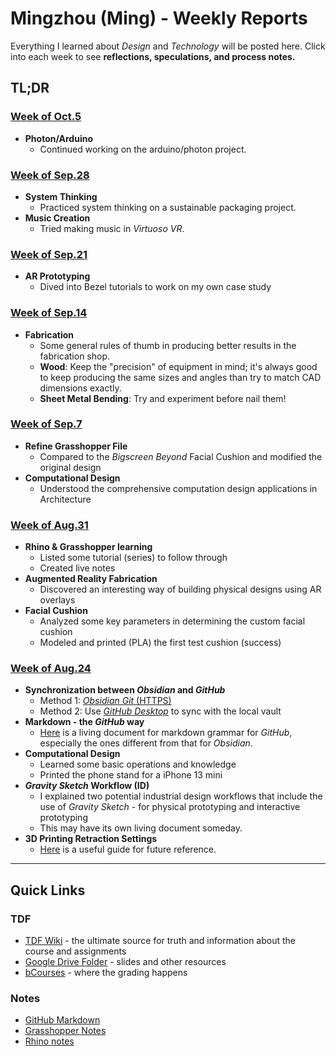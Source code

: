 # Mingzhou (Ming) - Weekly Reports
Everything I learned about *Design* and *Technology* will be posted here. Click into each week to see **reflections, speculations, and process notes.** 

## TL;DR
### [Week of Oct.5](weekly-reports/2023_10_05_ProgressReport.md)
- **Photon/Arduino**
	- Continued working on the arduino/photon project. 

### [Week of Sep.28](weekly-reports/2023_09_28_ProgressReport.md)
- **System Thinking**
	- Practiced system thinking on a sustainable packaging project. 
- **Music Creation**
	- Tried making music in *Virtuoso VR*. 

### [Week of Sep.21](weekly-reports/2023_09_21_ProgressReport.md)
- **AR Prototyping**
	- Dived into Bezel tutorials to work on my own case study
### [Week of Sep.14](weekly-reports/2023_09_14_ProgressReport.md)
- **Fabrication**
	- Some general rules of thumb in producing better results in the fabrication shop. 
	- **Wood**: Keep the "precision" of equipment in mind; it's always good to keep producing the same sizes and angles than try to match CAD dimensions exactly. 
	- **Sheet Metal Bending**: Try and experiment before nail them! 

### [Week of Sep.7](weekly-reports/2023_09_07_ProgressReport.md)
- **Refine Grasshopper File**
	- Compared to the *Bigscreen Beyond* Facial Cushion and modified the original design
- **Computational Design**
	- Understood the comprehensive computation design applications in Architecture 

### [Week of Aug.31](weekly-reports/2023_08_31_ProgressReport.md)
- **Rhino & Grasshopper learning**
	- Listed some tutorial (series) to follow through
	- Created live notes
- **Augmented Reality Fabrication**
	- Discovered an interesting way of building physical designs using AR overlays
- **Facial Cushion**
	- Analyzed some key parameters in determining the custom facial cushion 
	- Modeled and printed (PLA) the first test cushion (success) 

### [Week of Aug.24](weekly-reports/2023_08_24_ProgressReport.md)
- **Synchronization between *Obsidian* and *GitHub***
	- Method 1: [*Obsidian Git* (HTTPS)](https://linked-blog-starter.vercel.app/connect-obsidian-vault-with-github)
	- Method 2: Use [*GitHub Desktop*](https://desktop.github.com) to sync with the local vault
- **Markdown - the *GitHub* way**
	- [Here](resources/_GitHub_Favored_Markdown.md) is a living document for markdown grammar for *GitHub*, especially the ones different from that for *Obsidian*. 
- **Computational Design**
	- Learned some basic operations and knowledge
	- Printed the phone stand for a iPhone 13 mini
- ***Gravity Sketch* Workflow (ID)**
	- I explained two potential industrial design workflows that include the use of *Gravity Sketch* - for physical prototyping and interactive prototyping
	- This may have its own living document someday. 
- **3D Printing Retraction Settings**
	- [Here](https://all3dp.com/2/ender-3-pro-v2-retraction-settings-all-you-need-to-know/#:~:text=But%2C%20more%20importantly%2C%20too%20high,or%20even%20break%20mid%2Dprint.) is a useful guide for future reference. 




--- 
## Quick Links

### TDF
- [TDF Wiki](https://github.com/Berkeley-MDes/desinv-202/wiki) - the ultimate source for truth and information about the course and assignments
- [Google Drive Folder](https://drive.google.com/drive/folders/1OjFgu4llHn-2WayQFVWRKFyOkQ_WaQRx?usp=drive_link) - slides and other resources
- [bCourses](https://bcourses.berkeley.edu/courses/1528355) - where the grading happens

### Notes
- [GitHub Markdown](projects/documents/_GitHub_Favored_Markdown.md) 
- [Grasshopper Notes](projects/documents/Grasshopper.md) 
- [Rhino notes](projects/documents/Rhino.md) 


